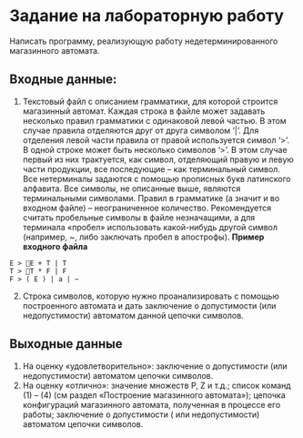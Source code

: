 # Задание на лабораторную работу

Написать программу, реализующую работу недетерминированного магазинного автомата.

## Входные данные:

1. Текстовый файл с описанием грамматики, для которой строится магазинный автомат.
   Каждая строка в файле может задавать несколько правил грамматики с одинаковой левой частью. В этом случае правила
   отделяются друг от друга символом ‘|’.
   Для отделения левой части правила от правой используется символ ‘>’. В одной строке может быть несколько
   символов ‘>’. В этом случае первый из них трактуется, как символ, отделяющий правую и левую части продукции, все
   последующие – как терминальный символ.
   Все нетерминалы задаются с помощью прописных букв латинского алфавита.
   Все символы, не описанные выше, являются терминальными символами.
   Правил в грамматике (а значит и во входном файле) – неограниченное количество.
   Рекомендуется считать пробельные символы в файле незначащими, а для терминала «пробел» использовать какой-нибудь
   другой символ (например, ~, либо заключать пробел в апострофы).
   __Пример входного файла__

```
E > E + T | T
T > T * F | F
F > ( E ) | a | ~
```

2. Строка символов, которую нужно проанализировать с помощью построенного автомата и дать заключение о допустимости (или
   недопустимости) автоматом данной цепочки символов.

## Выходные данные

1. На оценку «удовлетворительно»: заключение о допустимости (или недопустимости) автоматом цепочки символов.
2. На оценку «отлично»: значение множеств P, Z и т.д.; список команд (1) – (4) (см раздел «Построение магазинного
   автомата»); цепочка конфигураций магазинного автомата, полученная в процессе его работы; заключение о допустимости (
   или недопустимости) автоматом цепочки символов.

